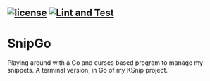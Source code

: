 [![license](https://img.shields.io/github/license/nwillc/ksvg.svg)](https://tldrlegal.com/license/-isc-license)
[![Lint and Test](https://github.com/nwillc/snipgo/workflows/Lint%20and%20Test/badge.svg)](https://github.com/nwillc/snipgo/actions?query=workflow%3ALint%20and%20Test)
------
# SnipGo

Playing around with a Go and curses based program to manage my snippets. A terminal version, in Go of my KSnip project.
